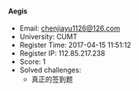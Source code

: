 #### Aegis  

* Email: chenjiayu1126@126.com  
* University: CUMT  
* Register Time: 2017-04-15 11:51:12  
* Register IP: 112.85.217.238  
* Score: 1  
* Solved challenges: 
  * 真正的签到题  
